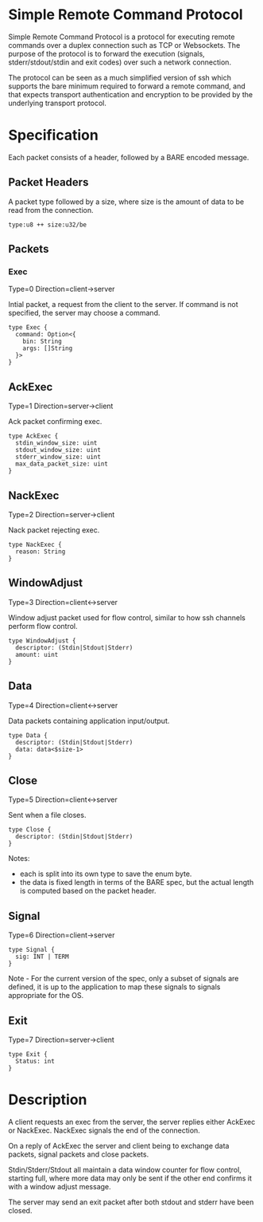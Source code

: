 # Simple Remote Command Protocol

Simple Remote Command Protocol is a protocol for executing remote commands
over a duplex connection such as TCP or Websockets. The purpose of the protocol
is to forward the execution (signals, stderr/stdout/stdin and exit codes) over
such a network connection.

The protocol can be seen as a much simplified version of ssh which supports
the bare minimum required to forward a remote command, and that expects transport
authentication and encryption to be provided by the underlying transport protocol.

# Specification


Each packet consists of a header, followed by a BARE encoded message.


## Packet Headers

A packet type followed by a size, where size is the amount of data to be read from the connection.

``` type:u8 ++ size:u32/be  ```

## Packets

### Exec

Type=0
Direction=client->server

Intial packet, a request from the client to the server. If command is not specified, the server may 
choose a command.

```
type Exec {
  command: Option<{
    bin: String
    args: []String
  }>
}
```

## AckExec

Type=1
Direction=server->client

Ack packet confirming exec.

```
type AckExec {
  stdin_window_size: uint
  stdout_window_size: uint
  stderr_window_size: uint
  max_data_packet_size: uint
}
```

## NackExec

Type=2
Direction=server->client

Nack packet rejecting exec.


```
type NackExec {
  reason: String
}
```

## WindowAdjust

Type=3
Direction=client<->server

Window adjust packet used for flow control, similar to how ssh channels perform flow control.

```
type WindowAdjust {
  descriptor: (Stdin|Stdout|Stderr)
  amount: uint
}
```

## Data

Type=4
Direction=client<->server

Data packets containing application input/output.

```
type Data {
  descriptor: (Stdin|Stdout|Stderr)
  data: data<$size-1>
}
```

## Close

Type=5
Direction=client<->server

Sent when a file closes.

```
type Close {
  descriptor: (Stdin|Stdout|Stderr)
}
```

Notes:
 - each is split into its own type to save the enum byte.
 - the data is fixed length in terms of the BARE spec, but the actual length is computed based on the packet header.

## Signal

Type=6
Direction=client->server

```
type Signal {
  sig: INT | TERM
}
```

Note - For the current version of the spec, only a subset of signals are defined, it is up to the application
to map these signals to signals appropriate for the OS.

## Exit

Type=7
Direction=server->client

```
type Exit {
  Status: int
}
```

# Description

A client requests an exec from the server, the server replies either AckExec or NackExec. NackExec signals
the end of the connection.

On a reply of AckExec the server and client being to exchange data packets, signal packets and close packets. 

Stdin/Stderr/Stdout all maintain a data window counter for flow control, starting full, where more data may only be sent if the other end confirms it with a window adjust message.

The server may send an exit packet after both stdout and stderr have been closed.